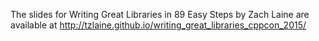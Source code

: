 The slides for Writing Great Libraries in 89 Easy Steps by Zach Laine are
available at http://tzlaine.github.io/writing_great_libraries_cppcon_2015/